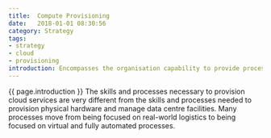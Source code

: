 ```yaml
---
title:  Compute Provisioning
date:   2018-01-01 08:30:56
category: Strategy
tags:
- strategy
- cloud
- provisioning
introduction: Encompasses the organisation capability to provide processing and memory in support of enterprise applications.
---
```


{{ page.introduction }}
The skills and processes necessary to provision cloud services are very different from the skills and processes needed to provision physical hardware and manage data centre facilities. Many processes move from being focused on real-world logistics to being focused on virtual and fully automated processes.